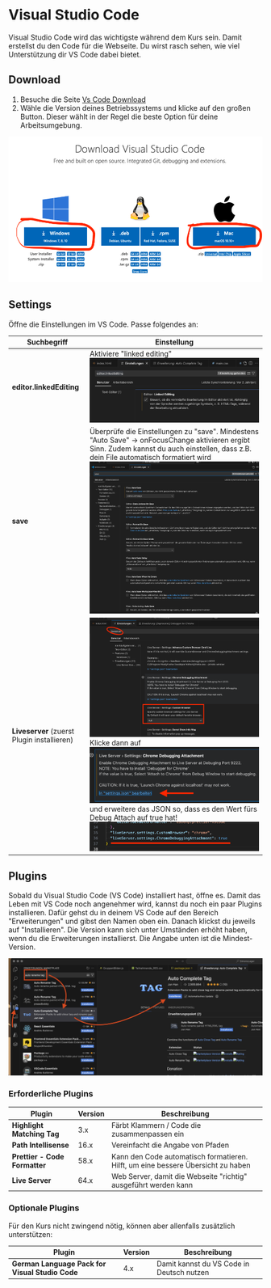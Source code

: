 # Visual Studio Code

Visual Studio Code wird das wichtigste während dem Kurs sein. Damit erstellst du den Code für die Webseite. Du wirst rasch sehen, wie viel Unterstützung dir VS Code dabei bietet.

## Download

1. Besuche die Seite [Vs Code Download](https://code.visualstudio.com/download)
2. Wähle die Version deines Betriebssystems und klicke auf den großen Button. Dieser wählt in der Regel die beste Option für deine Arbeitsumgebung.

![VS Code Download](images/VsCodeDownload.png)

## Settings

Öffne die Einstellungen im VS Code. Passe folgendes an:

| Suchbegriff | Einstellung |
|-------------|-------------|
| **editor.linkedEditing** | Aktiviere "linked editing" ![Linked Editing](images/editor_linkedEditing.png)|
| **save** | Überprüfe die Einstellungen zu "save". Mindestens "Auto Save" → onFocusChange aktivieren ergibt Sinn. Zudem kannst du auch einstellen, dass z.B. dein File automatisch formatiert wird ![Save Settings](images/setting_save.png)|
| **Liveserver** (zuerst Plugin installieren) |![Custom Browser](images/liveserver_customBrowser.png) Klicke dann auf ![Settings JSON](images/settings_json.png) und erweitere das JSON so, dass es den Wert fürs Debug Attach auf true hat! ![Attach Debug](images/settings_attachDebug.png)|

## Plugins

Sobald du Visual Studio Code (VS Code) installiert hast, öffne es. Damit das Leben mit VS Code noch angenehmer wird, kannst du noch ein paar Plugins installieren. Dafür gehst du in deinem VS Code auf den Bereich "Erweiterungen" und gibst den Namen oben ein. Danach klickst du jeweils auf "Installieren". Die Version kann sich unter Umständen erhöht haben, wenn du die Erweiterungen installierst. Die Angabe unten ist die Mindest-Version.

![VS Code Extensions](images/vsCodeExtension.png)

### Erforderliche Plugins

| Plugin | Version | Beschreibung |
|--------|---------|--------------|
| **Highlight Matching Tag** | 3.x | Färbt Klammern / Code die zusammenpassen ein |
| **Path Intellisense** | 16.x | Vereinfacht die Angabe von Pfaden |
| **Prettier - Code Formatter** | 58.x | Kann den Code automatisch formatieren. Hilft, um eine bessere Übersicht zu haben |
| **Live Server** | 64.x | Web Server, damit die Webseite "richtig" ausgeführt werden kann |

### Optionale Plugins

Für den Kurs nicht zwingend nötig, können aber allenfalls zusätzlich unterstützen:

| Plugin | Version | Beschreibung |
|--------|---------|--------------|
| **German Language Pack for Visual Studio Code** | 4.x | Damit kannst du VS Code in Deutsch nutzen |

